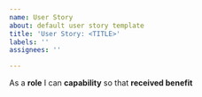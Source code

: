 ```yaml
---
name: User Story
about: default user story template
title: 'User Story: <TITLE>'
labels: ''
assignees: ''

---
```


As a **role** I can **capability** so that **received benefit**
